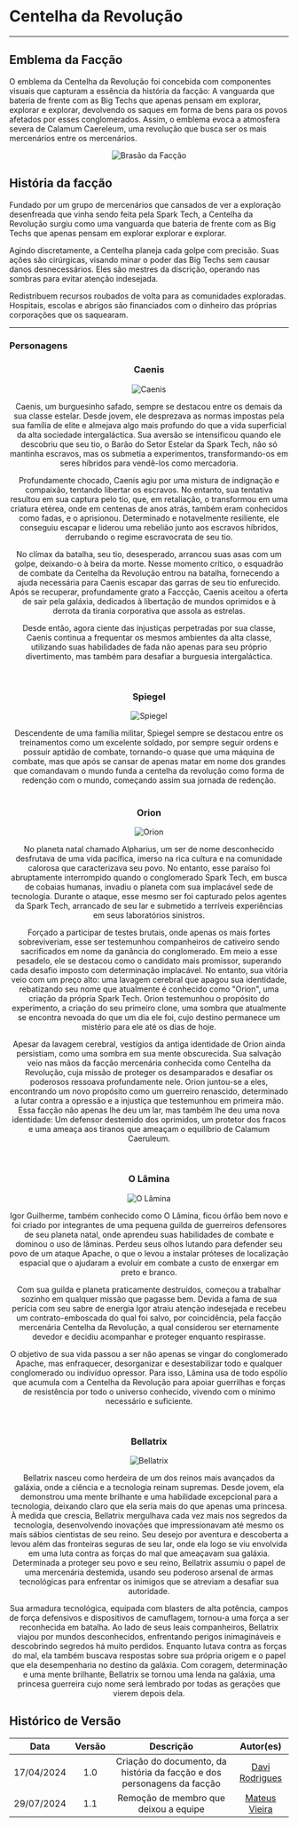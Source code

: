 # Centelha da Revolução
<hr/>

## Emblema da Facção

O emblema da Centelha da Revolução foi concebida com componentes visuais que capturam a essência da história da facção: A vanguarda que bateria de frente com as Big Techs que apenas pensam em explorar, explorar e explorar, devolvendo os saques em forma de bens para os povos afetados por esses conglomerados. Assim, o emblema evoca a atmosfera severa de Calamum Caereleum, uma revolução que busca ser os mais mercenários entre os mercenários.

<center>
<span>

![Brasão da Facção](../assets/LogoFaccao.png)

</span>
</center>


## História da facção

Fundado por um grupo de mercenários que cansados de ver a exploração desenfreada que vinha sendo feita pela Spark Tech, a Centelha da Revolução surgiu como uma vanguarda que bateria de frente com as Big Techs que apenas pensam em explorar explorar e explorar.

Agindo discretamente, a Centelha planeja cada golpe com precisão. Suas ações são cirúrgicas, visando minar o poder das Big Techs sem causar danos desnecessários. Eles são mestres da discrição, operando nas sombras para evitar atenção indesejada. 

Redistribuem recursos roubados de volta para as comunidades exploradas. Hospitais, escolas e abrigos são financiados com o dinheiro das próprias corporações que os saquearam.
<hr/>

### Personagens

<center>
<h3><b> Caenis </b></h3>
</center>

<center>
<span>

![Caenis](../assets/PersonCaenis.jpg)

</span>
</center>

<center>
Caenis, um burguesinho safado, sempre se destacou entre os demais da sua classe estelar. Desde jovem, ele desprezava as normas impostas pela sua família de elite e almejava algo mais profundo do que a vida superficial da alta sociedade intergaláctica. Sua aversão se intensificou quando ele descobriu que seu tio, o Barão do Setor Estelar da Spark Tech, não só mantinha escravos, mas os submetia a experimentos, transformando-os em seres híbridos para vendê-los como mercadoria.

Profundamente chocado, Caenis agiu por uma mistura de indignação e compaixão, tentando libertar os escravos. No entanto, sua tentativa resultou em sua captura pelo tio, que, em retaliação, o transformou em uma criatura etérea, onde em centenas de anos atrás, também eram conhecidos como fadas, e o aprisionou. Determinado e notavelmente resiliente, ele conseguiu escapar e liderou uma rebelião junto aos escravos híbridos, derrubando o regime escravocrata de seu tio.

No clímax da batalha, seu tio, desesperado, arrancou suas asas com um golpe, deixando-o à beira da morte. Nesse momento crítico, o esquadrão de combate da Centelha da Revolução entrou na batalha, fornecendo a ajuda necessária para Caenis escapar das garras de seu tio enfurecido. Após se recuperar, profundamente grato a Faccção, Caenis aceitou a oferta de sair pela galáxia, dedicados à libertação de mundos oprimidos e à derrota da tirania corporativa que assola as estrelas.

Desde então, agora ciente das injustiças perpetradas por sua classe, Caenis continua a frequentar os mesmos ambientes da alta classe, utilizando suas habilidades de fada não apenas para seu próprio divertimento, mas também para desafiar a burguesia intergaláctica.
</center>
<br/>

<center>
<h3><b> Spiegel </b></h3>
</center>

<center>
<span>

![Spiegel](../assets/PersonSpiegel.jpg)

</span>
</center>

<center>
Descendente de uma família militar, Spiegel sempre se destacou entre os treinamentos como um excelente soldado, por sempre seguir ordens e possuir aptidão de combate, tornando-o quase que uma máquina de combate, mas que após se cansar de apenas matar em nome dos grandes que comandavam o mundo funda a centelha da revolução como forma de redenção com o mundo, começando assim sua jornada de redenção.
</center>
<br/>

<center>
<h3><b> Orion </b></h3>
</center>

<center>
<span>

![Orion](../assets/PersonOrion.jpeg)

</span>
</center>

<center>
No planeta natal chamado Alpharius, um ser de nome desconhecido desfrutava de uma vida pacífica, imerso na rica cultura e na comunidade calorosa que caracterizava seu povo. No entanto, esse paraíso foi abruptamente interrompido quando o conglomerado Spark Tech, em busca de cobaias humanas, invadiu o planeta com sua implacável sede de tecnologia. Durante o ataque, esse mesmo ser foi capturado pelos agentes da Spark Tech, arrancado de seu lar e submetido a terríveis experiências em seus laboratórios sinistros.

Forçado a participar de testes brutais, onde apenas os mais fortes sobreviveriam, esse ser testemunhou companheiros de cativeiro sendo sacrificados em nome da ganância do conglomerado. Em meio a esse pesadelo, ele se destacou como o candidato mais promissor, superando cada desafio imposto com determinação implacável. No entanto, sua vitória veio com um preço alto: uma lavagem cerebral que apagou sua identidade, rebatizando seu nome que atualmente é conhecido como "Orion", uma criação da própria Spark Tech. Orion testemunhou o propósito do experimento, a criação do seu primeiro clone, uma sombra que atualmente se encontra nevoada do que um dia ele foi, cujo destino permanece um mistério para ele até os dias de hoje.

Apesar da lavagem cerebral, vestígios da antiga identidade de Orion ainda persistiam, como uma sombra em sua mente obscurecida. Sua salvação veio nas mãos da facção mercenária conhecida como Centelha da Revolução, cuja missão de proteger os desamparados e desafiar os poderosos ressoava profundamente nele. Orion juntou-se a eles, encontrando um novo propósito como um guerreiro renascido, determinado a lutar contra a opressão e a injustiça que testemunhou em primeira mão. Essa facção não apenas lhe deu um lar, mas também lhe deu uma nova identidade: Um defensor destemido dos oprimidos, um protetor dos fracos e uma ameaça aos tiranos que ameaçam o equilíbrio de Calamum Caeruleum.
</center>

<br/>

<center>
<h3><b> O Lâmina </b></h3>
</center>

<center>
<span>

![O Lâmina](../assets/PersonLamina.jpg)

</span>
</center>

<center>
Igor Guilherme, também conhecido como O Lâmina, ficou órfão bem novo e foi criado por integrantes de uma pequena guilda de guerreiros defensores de seu planeta natal, onde aprendeu suas habilidades de combate e dominou o uso de lâminas. Perdeu seus olhos lutando para defender seu povo de um ataque Apache, o que o levou a instalar próteses de localização espacial que o ajudaram a evoluir em combate a custo de enxergar em preto e branco.

Com sua guilda e planeta praticamente destruídos, começou a trabalhar sozinho em qualquer missão que pagasse bem. Devida a fama de sua perícia com seu sabre de energia Igor atraiu atenção indesejada e recebeu um contrato-emboscada do qual foi salvo, por coincidência, pela facção mercenária Centelha da Revolução, a qual considerou ser eternamente devedor e decidiu acompanhar e proteger enquanto respirasse.

O objetivo de sua vida passou a ser não apenas se vingar do conglomerado Apache, mas enfraquecer, desorganizar e desestabilizar todo e qualquer conglomerado ou indivíduo opressor. Para isso, Lâmina usa de todo espólio que acumula com a Centelha da Revolução para apoiar guerrilhas e forças de resistência por todo o universo conhecido, vivendo com o mínimo necessário e suficiente.
</center>

<br/>

<center>
<h3><b> Bellatrix </b></h3>
</center>

<center>
<span>

![Bellatrix](../assets/PersonBellatrix.jpg)

</span>
</center>

<center>
Bellatrix nasceu como herdeira de um dos reinos mais avançados da galáxia, onde a ciência e a tecnologia reinam supremas. Desde jovem, ela demonstrou uma mente brilhante e uma habilidade excepcional para a tecnologia, deixando claro que ela seria mais do que apenas uma princesa. À medida que crescia, Bellatrix mergulhava cada vez mais nos segredos da tecnologia, desenvolvendo inovações que impressionavam até mesmo os mais sábios cientistas de seu reino. Seu desejo por aventura e descoberta a levou além das fronteiras seguras de seu lar, onde ela logo se viu envolvida em uma luta contra as forças do mal que ameaçavam sua galáxia. Determinada a proteger seu povo e seu reino, Bellatrix assumiu o papel de uma mercenária destemida, usando seu poderoso arsenal de armas tecnológicas para enfrentar os inimigos que se atreviam a desafiar sua autoridade.

Sua armadura tecnológica, equipada com blasters de alta potência, campos de força defensivos e dispositivos de camuflagem, tornou-a uma força a ser reconhecida em batalha.
Ao lado de seus leais companheiros, Bellatrix viajou por mundos desconhecidos, enfrentando perigos inimagináveis e descobrindo segredos há muito perdidos. Enquanto lutava contra as forças do mal, ela também buscava respostas sobre sua própria origem e o papel que ela desempenharia no destino da galáxia.
Com coragem, determinação e uma mente brilhante, Bellatrix se tornou uma lenda na galáxia, uma princesa guerreira cujo nome será lembrado por todas as gerações que vierem depois dela.
</center>

## Histórico de Versão

| Data | Versão                                   | Descrição                                          | Autor(es)                     |
| :------------: | :--------------------------------------: | :-----------------------------------------------: | :--------------------------: |
17/04/2024 | 1.0 | Criação do documento, da história da facção e dos personagens da facção | [Davi Rodrigues](https://github.com/DaviRogs) |
29/07/2024 | 1.1 | Remoção de membro que deixou a equipe | [Mateus Vieira](https://github.com/matix0) |